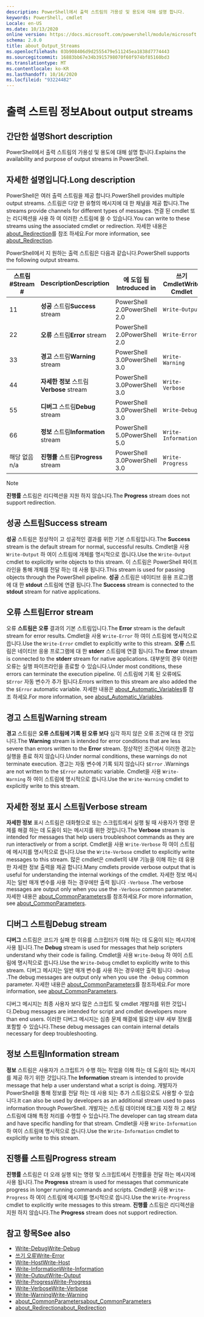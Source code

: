 ```yaml
---
description: PowerShell에서 출력 스트림의 가용성 및 용도에 대해 설명 합니다.
keywords: PowerShell, cmdlet
Locale: en-US
ms.date: 10/13/2020
online version: https://docs.microsoft.com/powershell/module/microsoft.powershell.core/about/about_output_streams?view=powershell-7.1&WT.mc_id=ps-gethelp
schema: 2.0.0
title: about_Output_Streams
ms.openlocfilehash: 03b908406d9d2555479e511245ea1838d7774443
ms.sourcegitcommit: 16883bb67e34b3915798070f60f974bf85160bd3
ms.translationtype: MT
ms.contentlocale: ko-KR
ms.lasthandoff: 10/16/2020
ms.locfileid: "93224482"
---
```

# <a name="about-output-streams"></a><span data-ttu-id="8df04-104">출력 스트림 정보</span><span class="sxs-lookup"><span data-stu-id="8df04-104">About output streams</span></span>

## <a name="short-description"></a><span data-ttu-id="8df04-105">간단한 설명</span><span class="sxs-lookup"><span data-stu-id="8df04-105">Short description</span></span>
<span data-ttu-id="8df04-106">PowerShell에서 출력 스트림의 가용성 및 용도에 대해 설명 합니다.</span><span class="sxs-lookup"><span data-stu-id="8df04-106">Explains the availability and purpose of output streams in PowerShell.</span></span>

## <a name="long-description"></a><span data-ttu-id="8df04-107">자세한 설명입니다.</span><span class="sxs-lookup"><span data-stu-id="8df04-107">Long description</span></span>

<span data-ttu-id="8df04-108">PowerShell은 여러 출력 스트림을 제공 합니다.</span><span class="sxs-lookup"><span data-stu-id="8df04-108">PowerShell provides multiple output streams.</span></span> <span data-ttu-id="8df04-109">스트림은 다양 한 유형의 메시지에 대 한 채널을 제공 합니다.</span><span class="sxs-lookup"><span data-stu-id="8df04-109">The streams provide channels for different types of messages.</span></span> <span data-ttu-id="8df04-110">연결 된 cmdlet 또는 리디렉션을 사용 하 여 이러한 스트림에 쓸 수 있습니다.</span><span class="sxs-lookup"><span data-stu-id="8df04-110">You can write to these streams using the associated cmdlet or redirection.</span></span> <span data-ttu-id="8df04-111">자세한 내용은 [about_Redirection](about_Redirection.md)를 참조 하세요.</span><span class="sxs-lookup"><span data-stu-id="8df04-111">For more information, see [about_Redirection](about_Redirection.md).</span></span>

<span data-ttu-id="8df04-112">PowerShell에서 지 원하는 출력 스트림은 다음과 같습니다.</span><span class="sxs-lookup"><span data-stu-id="8df04-112">PowerShell supports the following output streams.</span></span>

| <span data-ttu-id="8df04-113">스트림 #</span><span class="sxs-lookup"><span data-stu-id="8df04-113">Stream #</span></span> |      <span data-ttu-id="8df04-114">Description</span><span class="sxs-lookup"><span data-stu-id="8df04-114">Description</span></span>       | <span data-ttu-id="8df04-115">에 도입 됨</span><span class="sxs-lookup"><span data-stu-id="8df04-115">Introduced in</span></span>  |    <span data-ttu-id="8df04-116">쓰기 Cmdlet</span><span class="sxs-lookup"><span data-stu-id="8df04-116">Write Cmdlet</span></span>     |
| -------- | ---------------------- | -------------- | ------------------- |
| <span data-ttu-id="8df04-117">1</span><span class="sxs-lookup"><span data-stu-id="8df04-117">1</span></span>        | <span data-ttu-id="8df04-118">**성공** 스트림</span><span class="sxs-lookup"><span data-stu-id="8df04-118">**Success** stream</span></span>     | <span data-ttu-id="8df04-119">PowerShell 2.0</span><span class="sxs-lookup"><span data-stu-id="8df04-119">PowerShell 2.0</span></span> | `Write-Output`      |
| <span data-ttu-id="8df04-120">2</span><span class="sxs-lookup"><span data-stu-id="8df04-120">2</span></span>        | <span data-ttu-id="8df04-121">**오류** 스트림</span><span class="sxs-lookup"><span data-stu-id="8df04-121">**Error** stream</span></span>       | <span data-ttu-id="8df04-122">PowerShell 2.0</span><span class="sxs-lookup"><span data-stu-id="8df04-122">PowerShell 2.0</span></span> | `Write-Error`       |
| <span data-ttu-id="8df04-123">3</span><span class="sxs-lookup"><span data-stu-id="8df04-123">3</span></span>        | <span data-ttu-id="8df04-124">**경고** 스트림</span><span class="sxs-lookup"><span data-stu-id="8df04-124">**Warning** stream</span></span>     | <span data-ttu-id="8df04-125">PowerShell 3.0</span><span class="sxs-lookup"><span data-stu-id="8df04-125">PowerShell 3.0</span></span> | `Write-Warning`     |
| <span data-ttu-id="8df04-126">4</span><span class="sxs-lookup"><span data-stu-id="8df04-126">4</span></span>        | <span data-ttu-id="8df04-127">**자세한 정보** 스트림</span><span class="sxs-lookup"><span data-stu-id="8df04-127">**Verbose** stream</span></span>     | <span data-ttu-id="8df04-128">PowerShell 3.0</span><span class="sxs-lookup"><span data-stu-id="8df04-128">PowerShell 3.0</span></span> | `Write-Verbose`     |
| <span data-ttu-id="8df04-129">5</span><span class="sxs-lookup"><span data-stu-id="8df04-129">5</span></span>        | <span data-ttu-id="8df04-130">**디버그** 스트림</span><span class="sxs-lookup"><span data-stu-id="8df04-130">**Debug** stream</span></span>       | <span data-ttu-id="8df04-131">PowerShell 3.0</span><span class="sxs-lookup"><span data-stu-id="8df04-131">PowerShell 3.0</span></span> | `Write-Debug`       |
| <span data-ttu-id="8df04-132">6</span><span class="sxs-lookup"><span data-stu-id="8df04-132">6</span></span>        | <span data-ttu-id="8df04-133">**정보** 스트림</span><span class="sxs-lookup"><span data-stu-id="8df04-133">**Information** stream</span></span> | <span data-ttu-id="8df04-134">PowerShell 5.0</span><span class="sxs-lookup"><span data-stu-id="8df04-134">PowerShell 5.0</span></span> | `Write-Information` |
| <span data-ttu-id="8df04-135">해당 없음</span><span class="sxs-lookup"><span data-stu-id="8df04-135">n/a</span></span>      | <span data-ttu-id="8df04-136">**진행률** 스트림</span><span class="sxs-lookup"><span data-stu-id="8df04-136">**Progress** stream</span></span>    | <span data-ttu-id="8df04-137">PowerShell 3.0</span><span class="sxs-lookup"><span data-stu-id="8df04-137">PowerShell 3.0</span></span> | `Write-Progress`    |

> [!NOTE]
> <span data-ttu-id="8df04-138">**진행률** 스트림은 리디렉션을 지원 하지 않습니다.</span><span class="sxs-lookup"><span data-stu-id="8df04-138">The **Progress** stream does not support redirection.</span></span>

## <a name="success-stream"></a><span data-ttu-id="8df04-139">성공 스트림</span><span class="sxs-lookup"><span data-stu-id="8df04-139">Success stream</span></span>

<span data-ttu-id="8df04-140">**성공** 스트림은 정상적이 고 성공적인 결과를 위한 기본 스트림입니다.</span><span class="sxs-lookup"><span data-stu-id="8df04-140">The **Success** stream is the default stream for normal, successful results.</span></span>
<span data-ttu-id="8df04-141">Cmdlet을 사용 `Write-Output` 하 여이 스트림에 개체를 명시적으로 씁니다.</span><span class="sxs-lookup"><span data-stu-id="8df04-141">Use the `Write-Output` cmdlet to explicitly write objects to this stream.</span></span> <span data-ttu-id="8df04-142">이 스트림은 PowerShell 파이프라인을 통해 개체를 전달 하는 데 사용 됩니다.</span><span class="sxs-lookup"><span data-stu-id="8df04-142">This stream is used for passing objects through the PowerShell pipeline.</span></span> <span data-ttu-id="8df04-143">**성공** 스트림은 네이티브 응용 프로그램에 대 한 **stdout** 스트림에 연결 됩니다.</span><span class="sxs-lookup"><span data-stu-id="8df04-143">The **Success** stream is connected to the **stdout** stream for native applications.</span></span>

## <a name="error-stream"></a><span data-ttu-id="8df04-144">오류 스트림</span><span class="sxs-lookup"><span data-stu-id="8df04-144">Error stream</span></span>

<span data-ttu-id="8df04-145">오류 **스트림은 오류** 결과의 기본 스트림입니다.</span><span class="sxs-lookup"><span data-stu-id="8df04-145">The **Error** stream is the default stream for error results.</span></span> <span data-ttu-id="8df04-146">Cmdlet을 사용 `Write-Error` 하 여이 스트림에 명시적으로 씁니다.</span><span class="sxs-lookup"><span data-stu-id="8df04-146">Use the `Write-Error` cmdlet to explicitly write to this stream.</span></span> <span data-ttu-id="8df04-147">**오류** 스트림은 네이티브 응용 프로그램에 대 한 **stderr** 스트림에 연결 됩니다.</span><span class="sxs-lookup"><span data-stu-id="8df04-147">The **Error** stream is connected to the **stderr** stream for native applications.</span></span> <span data-ttu-id="8df04-148">대부분의 경우 이러한 오류는 실행 파이프라인을 종료할 수 있습니다.</span><span class="sxs-lookup"><span data-stu-id="8df04-148">Under most conditions, these errors can terminate the execution pipeline.</span></span> <span data-ttu-id="8df04-149">이 스트림에 기록 된 오류에도 `$Error` 자동 변수가 추가 됩니다.</span><span class="sxs-lookup"><span data-stu-id="8df04-149">Errors written to this stream are also added the the `$Error` automatic variable.</span></span> <span data-ttu-id="8df04-150">자세한 내용은 [about_Automatic_Variables](about_Automatic_Variables.md)를 참조 하세요.</span><span class="sxs-lookup"><span data-stu-id="8df04-150">For more information, see [about_Automatic_Variables](about_Automatic_Variables.md).</span></span>

## <a name="warning-stream"></a><span data-ttu-id="8df04-151">경고 스트림</span><span class="sxs-lookup"><span data-stu-id="8df04-151">Warning stream</span></span>

<span data-ttu-id="8df04-152">**경고** 스트림은 **오류 스트림에 기록 된 오류 보다** 심각 하지 않은 오류 조건에 대 한 것입니다.</span><span class="sxs-lookup"><span data-stu-id="8df04-152">The **Warning** stream is intended for error conditions that are less severe than errors written to the **Error** stream.</span></span> <span data-ttu-id="8df04-153">정상적인 조건에서 이러한 경고는 실행을 종료 하지 않습니다.</span><span class="sxs-lookup"><span data-stu-id="8df04-153">Under normal conditions, these warnings do not terminate execution.</span></span> <span data-ttu-id="8df04-154">경고는 자동 변수에 기록 되지 않습니다 `$Error` .</span><span class="sxs-lookup"><span data-stu-id="8df04-154">Warnings are not written to the `$Error` automatic variable.</span></span> <span data-ttu-id="8df04-155">Cmdlet을 사용 `Write-Warning` 하 여이 스트림에 명시적으로 씁니다.</span><span class="sxs-lookup"><span data-stu-id="8df04-155">Use the `Write-Warning` cmdlet to explicitly write to this stream.</span></span>

## <a name="verbose-stream"></a><span data-ttu-id="8df04-156">자세한 정보 표시 스트림</span><span class="sxs-lookup"><span data-stu-id="8df04-156">Verbose stream</span></span>

<span data-ttu-id="8df04-157">**자세한 정보** 표시 스트림은 대화형으로 또는 스크립트에서 실행 될 때 사용자가 명령 문제를 해결 하는 데 도움이 되는 메시지를 위한 것입니다.</span><span class="sxs-lookup"><span data-stu-id="8df04-157">The **Verbose** stream is intended for messages that help users troubleshoot commands as they are run interactively or from a script.</span></span> <span data-ttu-id="8df04-158">Cmdlet을 사용 `Write-Verbose` 하 여이 스트림에 메시지를 명시적으로 씁니다.</span><span class="sxs-lookup"><span data-stu-id="8df04-158">Use the `Write-Verbose` cmdlet to explicitly write messages to this stream.</span></span> <span data-ttu-id="8df04-159">많은 cmdlet은 cmdlet의 내부 기능을 이해 하는 데 유용한 자세한 정보 출력을 제공 합니다.</span><span class="sxs-lookup"><span data-stu-id="8df04-159">Many cmdlets provide verbose output that is useful for understanding the internal workings of the cmdlet.</span></span> <span data-ttu-id="8df04-160">자세한 정보 메시지는 일반 매개 변수를 사용 하는 경우에만 출력 됩니다 `-Verbose` .</span><span class="sxs-lookup"><span data-stu-id="8df04-160">The verbose messages are output only when you use the `-Verbose` common parameter.</span></span> <span data-ttu-id="8df04-161">자세한 내용은 [about_CommonParameters](about_CommonParameters.md)를 참조하세요.</span><span class="sxs-lookup"><span data-stu-id="8df04-161">For more information, see [about_CommonParameters](about_CommonParameters.md).</span></span>

## <a name="debug-stream"></a><span data-ttu-id="8df04-162">디버그 스트림</span><span class="sxs-lookup"><span data-stu-id="8df04-162">Debug stream</span></span>

<span data-ttu-id="8df04-163">**디버그** 스트림은 코드가 실패 한 이유를 스크립터가 이해 하는 데 도움이 되는 메시지에 사용 됩니다.</span><span class="sxs-lookup"><span data-stu-id="8df04-163">The **Debug** stream is used for messages that help scripters understand why their code is failing.</span></span> <span data-ttu-id="8df04-164">Cmdlet을 사용 `Write-Debug` 하 여이 스트림에 명시적으로 씁니다.</span><span class="sxs-lookup"><span data-stu-id="8df04-164">Use the `Write-Debug` cmdlet to explicitly write to this stream.</span></span> <span data-ttu-id="8df04-165">디버그 메시지는 일반 매개 변수를 사용 하는 경우에만 출력 됩니다 `-Debug` .</span><span class="sxs-lookup"><span data-stu-id="8df04-165">The debug messages are output only when you use the `-Debug` common parameter.</span></span> <span data-ttu-id="8df04-166">자세한 내용은 [about_CommonParameters](about_CommonParameters.md)를 참조하세요.</span><span class="sxs-lookup"><span data-stu-id="8df04-166">For more information, see [about_CommonParameters](about_CommonParameters.md).</span></span>

<span data-ttu-id="8df04-167">디버그 메시지는 최종 사용자 보다 많은 스크립트 및 cmdlet 개발자를 위한 것입니다.</span><span class="sxs-lookup"><span data-stu-id="8df04-167">Debug messages are intended for script and cmdlet developers more than end users.</span></span> <span data-ttu-id="8df04-168">이러한 디버그 메시지는 심층 문제 해결에 필요한 내부 세부 정보를 포함할 수 있습니다.</span><span class="sxs-lookup"><span data-stu-id="8df04-168">These debug messages can contain internal details necessary for deep troubleshooting.</span></span>

## <a name="information-stream"></a><span data-ttu-id="8df04-169">정보 스트림</span><span class="sxs-lookup"><span data-stu-id="8df04-169">Information stream</span></span>

<span data-ttu-id="8df04-170">**정보** 스트림은 사용자가 스크립트가 수행 하는 작업을 이해 하는 데 도움이 되는 메시지를 제공 하기 위한 것입니다.</span><span class="sxs-lookup"><span data-stu-id="8df04-170">The **Information** stream is intended to provide message that help a user understand what a script is doing.</span></span> <span data-ttu-id="8df04-171">개발자가 PowerShell을 통해 정보를 전달 하는 데 사용 되는 추가 스트림으로도 사용할 수 있습니다.</span><span class="sxs-lookup"><span data-stu-id="8df04-171">It can also be used by developers as an additional stream used to pass information through PowerShell.</span></span> <span data-ttu-id="8df04-172">개발자는 스트림 데이터에 태그를 지정 하 고 해당 스트림에 대해 특정 처리를 수행할 수 있습니다.</span><span class="sxs-lookup"><span data-stu-id="8df04-172">The developer can tag stream data and have specific handling for that stream.</span></span> <span data-ttu-id="8df04-173">Cmdlet을 사용 `Write-Information` 하 여이 스트림에 명시적으로 씁니다.</span><span class="sxs-lookup"><span data-stu-id="8df04-173">Use the `Write-Information` cmdlet to explicitly write to this stream.</span></span>

## <a name="progress-stream"></a><span data-ttu-id="8df04-174">진행률 스트림</span><span class="sxs-lookup"><span data-stu-id="8df04-174">Progress stream</span></span>

<span data-ttu-id="8df04-175">**진행률** 스트림은 더 오래 실행 되는 명령 및 스크립트에서 진행률을 전달 하는 메시지에 사용 됩니다.</span><span class="sxs-lookup"><span data-stu-id="8df04-175">The **Progress** stream is used for messages that communicate progress in longer running commands and scripts.</span></span> <span data-ttu-id="8df04-176">Cmdlet을 사용 `Write-Progress` 하 여이 스트림에 메시지를 명시적으로 씁니다.</span><span class="sxs-lookup"><span data-stu-id="8df04-176">Use the `Write-Progress` cmdlet to explicitly write messages to this stream.</span></span> <span data-ttu-id="8df04-177">**진행률** 스트림은 리디렉션을 지원 하지 않습니다.</span><span class="sxs-lookup"><span data-stu-id="8df04-177">The **Progress** stream does not support redirection.</span></span>

## <a name="see-also"></a><span data-ttu-id="8df04-178">참고 항목</span><span class="sxs-lookup"><span data-stu-id="8df04-178">See also</span></span>

- [<span data-ttu-id="8df04-179">Write-Debug</span><span class="sxs-lookup"><span data-stu-id="8df04-179">Write-Debug</span></span>](xref:Microsoft.PowerShell.Utility.Write-Debug)
- [<span data-ttu-id="8df04-180">쓰기 오류</span><span class="sxs-lookup"><span data-stu-id="8df04-180">Write-Error</span></span>](xref:Microsoft.PowerShell.Utility.Write-Error)
- [<span data-ttu-id="8df04-181">Write-Host</span><span class="sxs-lookup"><span data-stu-id="8df04-181">Write-Host</span></span>](xref:Microsoft.PowerShell.Utility.Write-Host)
- [<span data-ttu-id="8df04-182">Write-Information</span><span class="sxs-lookup"><span data-stu-id="8df04-182">Write-Information</span></span>](xref:Microsoft.PowerShell.Utility.Write-Information)
- [<span data-ttu-id="8df04-183">Write-Output</span><span class="sxs-lookup"><span data-stu-id="8df04-183">Write-Output</span></span>](xref:Microsoft.PowerShell.Utility.Write-Output)
- [<span data-ttu-id="8df04-184">Write-Progress</span><span class="sxs-lookup"><span data-stu-id="8df04-184">Write-Progress</span></span>](xref:Microsoft.PowerShell.Utility.Write-Progress)
- [<span data-ttu-id="8df04-185">Write-Verbose</span><span class="sxs-lookup"><span data-stu-id="8df04-185">Write-Verbose</span></span>](xref:Microsoft.PowerShell.Utility.Write-Verbose)
- [<span data-ttu-id="8df04-186">Write-Warning</span><span class="sxs-lookup"><span data-stu-id="8df04-186">Write-Warning</span></span>](xref:Microsoft.PowerShell.Utility.Write-Warning)
- [<span data-ttu-id="8df04-187">about_CommonParameters</span><span class="sxs-lookup"><span data-stu-id="8df04-187">about_CommonParameters</span></span>](about_CommonParameters.md)
- [<span data-ttu-id="8df04-188">about_Redirection</span><span class="sxs-lookup"><span data-stu-id="8df04-188">about_Redirection</span></span>](about_Redirection.md)
